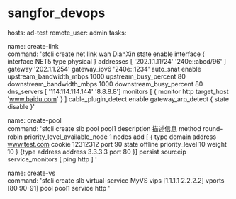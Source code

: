 # sangfor_devops
hosts: ad-test remote_user: admin tasks:

name: create-link        
command: 'sfcli create net link wan DianXin state enable interface { interface NET5 type physical } addresses [ '202.1.1.11/24' '240e::abcd/96' ] gateway '202.1.1.254' gateway_ipv6 '240e::1234' auto_snat enable upstream_bandwidth_mbps 1000 upstream_busy_percent 80 downstream_bandwidth_mbps 1000 downstream_busy_percent 80 dns_servers [ '114.114.114.144' '8.8.8.8'] monitors [ { monitor http target_host 'www.baidu.com' } ] cable_plugin_detect enable gateway_arp_detect { state disable }'

name: create-pool     
command: 'sfcli create slb pool pool1 description 描述信息 method round-robin priority_level_available_node 1 nodes add [ { type domain address www.test.com cookie 12312312 port 90 state offline priority_level 10 weight 10 } {type address address 3.3.3.3 port 80 }] persist sourceip service_monitors [ ping http ] '

name: create-vs    
command: 'sfcli create slb virtual-service MyVS vips [1.1.1.1 2.2.2.2] vports [80 90-91] pool pool1 service http '

